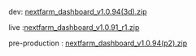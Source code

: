 dev: [nextfarm_dashboard_v1.0.94(3d).zip](https://github.com/user-attachments/files/18349821/nextfarm_dashboard_v1.0.94.3d.zip)







live :[nextfarm_dashboard_v1.0.91_r1.zip](https://github.com/user-attachments/files/18321789/nextfarm_dashboard_v1.0.91_r1.zip)


pre-production :
[nextfarm_dashboard_v1.0.94(p2).zip](https://github.com/user-attachments/files/18373776/nextfarm_dashboard_v1.0.94.p2.zip)

